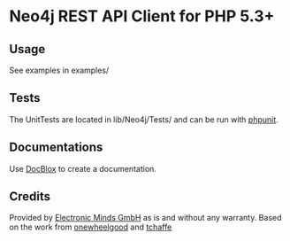 Neo4j REST API Client for PHP 5.3+
==================================

Usage
-----
See examples in examples/

Tests
-----
The UnitTests are located in lib/Neo4j/Tests/ and can be run with [phpunit](https://github.com/sebastianbergmann/phpunit).

Documentations
--------------
Use [DocBlox](https://github.com/mvriel/Docblox) to create a documentation.

Credits
-------
Provided by [Electronic Minds GmbH](http://www.electronic-minds.de/) as is and without any warranty.
Based on the work from [onewheelgood](https://github.com/onewheelgood) and [tchaffe](https://github.com/tchaffee)
